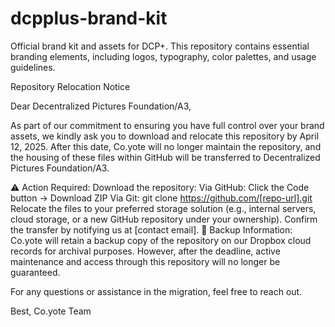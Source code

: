 # dcpplus-brand-kit
 Official brand kit and assets for DCP+. This repository contains essential branding elements, including logos, typography, color palettes, and usage guidelines.

Repository Relocation Notice

Dear Decentralized Pictures Foundation/A3,

As part of our commitment to ensuring you have full control over your brand assets, we kindly ask you to download and relocate this repository by April 12, 2025. After this date, Co.yote will no longer maintain the repository, and the housing of these files within GitHub will be transferred to Decentralized Pictures Foundation/A3.

⚠️ Action Required:
Download the repository:
Via GitHub: Click the Code button → Download ZIP
Via Git:
git clone https://github.com/[repo-url].git
Relocate the files to your preferred storage solution (e.g., internal servers, cloud storage, or a new GitHub repository under your ownership).
Confirm the transfer by notifying us at [contact email].
🔹 Backup Information:
Co.yote will retain a backup copy of the repository on our Dropbox cloud records for archival purposes. However, after the deadline, active maintenance and access through this repository will no longer be guaranteed.

For any questions or assistance in the migration, feel free to reach out.

Best,
Co.yote Team

